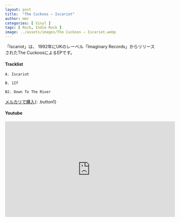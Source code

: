 ```yaml
---
layout: post
title:  "The Cuckoos – Iscariot"
author: mmr
categories: [ Vinyl ]
tags: [ Rock, Indie Rock ]
image: ../assets/images/The Cuckoos – Iscariot.webp
---
```


「Iscariot」は、
1992年にUKのレーベル「Imaginary Records」からリリースされたThe CuckoosによるEPです。


#### Tracklist
```md
A. Iscariot

B. 1If

B2. Down To The River
```

[メルカリで購入](https://jp.mercari.com/item/m24001796450?afid=6142608987){: .button1}

#### Youtube
<iframe width="560" height="315" src="https://www.youtube.com/embed/4a2dVPDXxrU?si=V-vjj8AsXHS0xy-c" title="YouTube video player" frameborder="0" allow="accelerometer; autoplay; clipboard-write; encrypted-media; gyroscope; picture-in-picture; web-share" referrerpolicy="strict-origin-when-cross-origin" allowfullscreen></iframe>